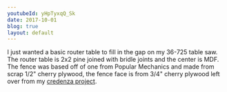 ```yaml
---
youtubeId: yHpTyxqQ_Sk
date: 2017-10-01
blog: true
layout: default
---
```

<div class="row">
	<div class="col-lg-10 col-lg-offset-2">
		<div class="youtube" data-embed="{{ page.youtubeId }}"><div class="play-button"></div></div>
	</div>	
</div>

<div class="row">
	<div class="col-md-10 col-md-offset-4">
		<p>
			I just wanted a basic router table to fill in the gap on my 36-725 table saw.  The router table is 2x2 pine joined with bridle joints and the center is MDF.  
			The fence was based off of one from Popular Mechanics and made from scrap 1/2" cherry plywood, 
			the fence face is from 3/4" cherry plywood left over from my <a href="/videos/credenza">credenza project</a>.
		</p>
	</div>
</div>
